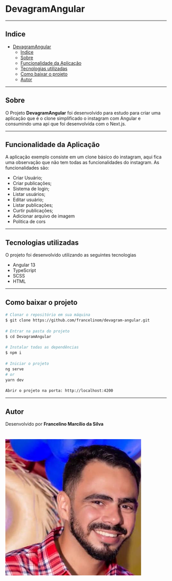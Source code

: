 # DevagramAngular

---

## Indice

- [DevagramAngular](#DevagramAngular)
  - [Indice](#indice)
  - [Sobre](#sobre)
  - [Funcionalidade da Aplicação](#funcionalidade-da-aplicação)
  - [Tecnologias utilizadas](#tecnologias-utilizadas)
  - [Como baixar o projeto](#como-baixar-o-projeto)
  - [Autor](#autor)
  
---

## Sobre

O Projeto **DevagramAngular** foi desenvolvido para estudo para criar uma aplicação que é o clone simplificado o instagram com Angular e consumindo uma api que foi desenvolvida com o Next.js.

---

## Funcionalidade da Aplicação

A aplicação exemplo consiste em um clone básico do instagram, aqui fica uma observação que não tem todas as funcionalidades do instagram. As funcionalidades são:
- Criar Usuário;
- Criar publicações;
- Sistema de login;
- Listar usuários;
- Editar usuário;
- Listar publicações;
- Curtir publicações;
- Adicionar arquivo de imagem
- Politica de cors

---
## Tecnologias utilizadas 

O projeto foi desenvolvido utilizando as seguintes tecnologias
- Angular 13
- TypeScript
- SCSS
- HTML

---

## Como baixar o projeto

```bash
# Clonar o repositório em sua máquina 
$ git clone https://github.com/francelinom/devagram-angular.git

# Entrar na pasta do projeto 
$ cd DevagramAngular

# Instalar todas as dependências 
$ npm i

# Iniciar o projeto 
ng serve
# or
yarn dev

Abrir o projeto na porta: http://localhost:4200
```

---
## Autor

Desenvolvido por **Francelino Marcílio da Silva** 
<h1>
  <img src="src/assets/imagens/eumesmo.jpg">
</h1>

